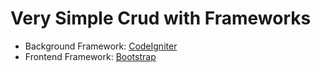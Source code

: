 # Very Simple Crud with Frameworks
* Background Framework: [CodeIgniter](https://codeigniter.com/)
* Frontend Framework: [Bootstrap](https://getbootstrap.com/)
